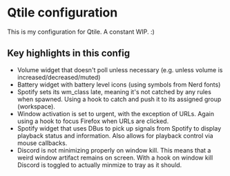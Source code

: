 # Qtile configuration
This is my configuration for Qtile. A constant WIP. :)

## Key highlights in this config
- Volume widget that doesn't poll unless necessary (e.g. unless volume is increased/decreased/muted)
- Battery widget with battery level icons (using symbols from Nerd fonts)
- Spotify sets its wm_class late, meaning it's not catched by any rules when spawned. Using a hook to catch and push it to its assigned group (workspace).
- Window activation is set to urgent, with the exception of URLs. Again using a hook to focus Firefox when URLs are clicked.
- Spotify widget that uses DBus to pick up signals from Spotify to display playback status and information. Also allows for playback control via mouse callbacks.
- Discord is not minimizing properly on window kill. This means that a weird window artifact remains on screen. With a hook on window kill Discord is toggled to actually minmize to tray as it should.